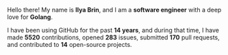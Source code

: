 Hello there! My name is **Ilya Brin**, and I am a **software engineer** with a deep love for **Golang**.

I have been using GitHub for the past **14 years**, and during that time, I have made **5520** contributions, opened **283** issues, submitted **170** pull requests, and contributed to **14** open-source projects.
